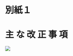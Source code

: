 # 別紙１

# 主 な 改 正 事 項

![](https://www.nta.go.jp/tmp/cda2bead-6d30-42fa-9f3f-686938f01b39/images/2932e4249f9fd7147cc4b9c2a0017121f126a0ab89fb7944f5d5c63cd9b49ec9.jpg)